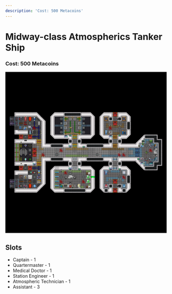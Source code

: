 ```yaml
---
description: 'Cost: 500 Metacoins'
---
```


# Midway-class Atmospherics Tanker Ship

### Cost:  500 Metacoins

![](<../.gitbook/assets/image (37) (1).png>)

## Slots

* Captain - 1
* Quartermaster - 1
* Medical Doctor - 1
* Station Engineer - 1
* Atmospheric Technician - 1
* Assistant - 3
